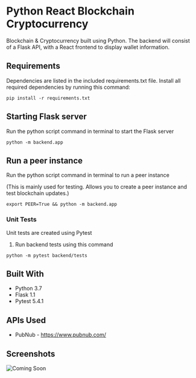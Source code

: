 # Python React Blockchain Cryptocurrency

Blockchain & Cryptocurrency built using Python. The backend will consist of a Flask API, with a React frontend to display wallet information.

## Requirements

Dependencies are listed in the included requirements.txt file. Install all required dependencies by running this command:

```
pip install -r requirements.txt
```

## Starting Flask server

Run the python script command in terminal to start the Flask server

```
python -m backend.app
```

## Run a peer instance

Run the python script command in terminal to run a peer instance

(This is mainly used for testing. Allows you to create a peer instance and test blockchain updates.)

```
export PEER=True && python -m backend.app
```

### Unit Tests

Unit tests are created using Pytest

1. Run backend tests using this command

```
python -m pytest backend/tests
```

## Built With

- Python 3.7
- Flask 1.1
- Pytest 5.4.1

## APIs Used

- PubNub - https://www.pubnub.com/

## Screenshots

![Coming Soon](https://upload.wikimedia.org/wikipedia/commons/8/80/Comingsoon.png "Coming Soon")
